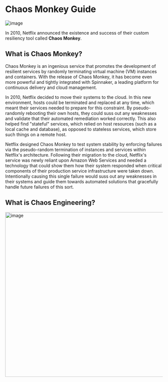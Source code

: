 # Chaos Monkey Guide

![image](https://github.com/cloudtechner/chaos-engineering-tools/assets/87966660/3dc79ad2-51be-4fd7-b072-0fc2d10e6181)


In 2010, Netflix announced the existence and success of their custom resiliency tool called **Chaos Monkey**.

## What is Chaos Monkey?

Chaos Monkey is an ingenious service that promotes the development of resilient services by randomly terminating virtual machine (VM) instances and containers. With the release of Chaos Monkey, it has become even more powerful and tightly integrated with Spinnaker, a leading platform for continuous delivery and cloud management.

In 2010, Netflix decided to move their systems to the cloud. In this new environment, hosts could be terminated and replaced at any time, which meant their services needed to prepare for this constraint. By pseudo-randomly rebooting their own hosts, they could suss out any weaknesses and validate that their automated remediation worked correctly. This also helped find "stateful" services, which relied on host resources (such as a local cache and database), as opposed to stateless services, which store such things on a remote host.

Netflix designed Chaos Monkey to test system stability by enforcing failures via the pseudo-random termination of instances and services within Netflix's architecture. Following their migration to the cloud, Netflix's service was newly reliant upon Amazon Web Services and needed a technology that could show them how their system responded when critical components of their production service infrastructure were taken down. Intentionally causing this single failure would suss out any weaknesses in their systems and guide them towards automated solutions that gracefully handle future failures of this sort.

## What is Chaos Engineering?

<img width="525" alt="image" src="https://github.com/cloudtechner/chaos-engineering-tools/assets/87966660/1c9e1332-3e72-43cd-bffe-60109d4f4976">








